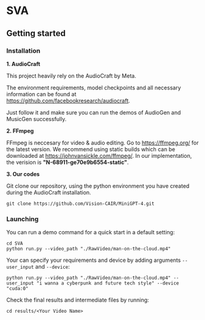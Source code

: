# SVA
## Getting started

### Installation

**1. AudioCraft**

This project heavily rely on the AudioCraft by Meta. 

The environment requirements, model checkpoints and all  necessary information can be found at https://github.com/facebookresearch/audiocraft.  

Just follow it and make sure you can run the demos of AudioGen and MusicGen successfully. 

**2. FFmpeg**

FFmpeg is neccesary for video & audio editing. Go to https://ffmpeg.org/ for the latest version. We recommend using static builds which can be downloaded at https://johnvansickle.com/ffmpeg/. In our implementation, the verision is **"N-68911-ge70e9b6554-static"**.

**3. Our codes**

Git clone our repository, using the python environment you have created during the AudioCraft installation.

```
git clone https://github.com/Vision-CAIR/MiniGPT-4.git
```

### Launching

You can run a demo command for a quick start in a default setting:

```
cd SVA
python run.py --video_path "./RawVideo/man-on-the-cloud.mp4" 
```

Your can specify your requirements and device by adding arguments `--user_input` and `--device`:

```
python run.py --video_path "./RawVideo/man-on-the-cloud.mp4" --user_input "i wanna a cyberpunk and future tech style" --device "cuda:0"
```

Check the final results and intermediate files by running:

```
cd results/<Your Video Name>
```

